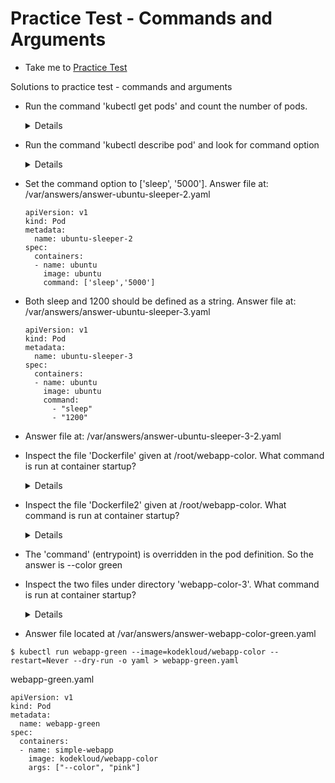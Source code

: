 # Practice Test - Commands and Arguments
  - Take me to [Practice Test](https://kodekloud.com/topic/practice-test-commands-and-arguments/)

Solutions to practice test - commands and arguments
- Run the command 'kubectl get pods' and count the number of pods.
  
  <details>
  
  ```
  $ kubectl get pods
  ```
  </details>
  
- Run the command 'kubectl describe pod' and look for command option

  <details>
  
  ```
  $ kubectl describe pod
  ```
  </details>
  
- Set the command option to ['sleep', '5000']. Answer file at: /var/answers/answer-ubuntu-sleeper-2.yaml

  ```
  apiVersion: v1
  kind: Pod 
  metadata:
    name: ubuntu-sleeper-2
  spec:
    containers:
    - name: ubuntu
      image: ubuntu
      command: ['sleep','5000']
  ```

  

- Both sleep and 1200 should be defined as a string. Answer file at: /var/answers/answer-ubuntu-sleeper-3.yaml

  ```
  apiVersion: v1
  kind: Pod 
  metadata:
    name: ubuntu-sleeper-3
  spec:
    containers:
    - name: ubuntu
      image: ubuntu
      command:
        - "sleep"
        - "1200"
  ```

  

- Answer file at: /var/answers/answer-ubuntu-sleeper-3-2.yaml

- Inspect the file 'Dockerfile' given at /root/webapp-color. What command is run at container startup?
  
  <details>
  
  ```
  python app.py
  ```
  </details>
  
- Inspect the file 'Dockerfile2' given at /root/webapp-color. What command is run at container startup?

  <details>
  ```
  python app.py --color red
  ```
  </details>
  
- The 'command' (entrypoint) is overridden in the pod definition. So the answer is --color green

- Inspect the two files under directory 'webapp-color-3'. What command is run at container startup?

  <details>
  
  ```
  python app.py --color pink
  ```
  </details>
  
- Answer file located at /var/answers/answer-webapp-color-green.yaml

```
$ kubectl run webapp-green --image=kodekloud/webapp-color --restart=Never --dry-run -o yaml > webapp-green.yaml
```

webapp-green.yaml

```
apiVersion: v1
kind: Pod 
metadata:
  name: webapp-green
spec:
  containers:
  - name: simple-webapp
    image: kodekloud/webapp-color
    args: ["--color", "pink"]
```

